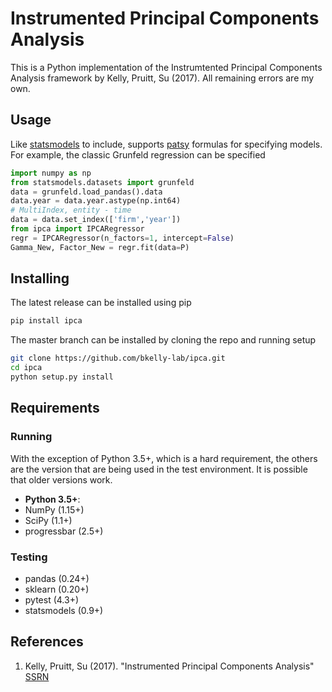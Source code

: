 # Instrumented Principal Components Analysis
This is a Python implementation of the Instrumtented Principal Components Analysis framework by Kelly, Pruitt, Su (2017). All remaining errors are my own.





## Usage

Like [statsmodels](http://www.statsmodels.org) to include, supports
[patsy](https://patsy.readthedocs.io/en/latest/) formulas for
specifying models. For example, the classic Grunfeld regression can be
specified

```python
import numpy as np
from statsmodels.datasets import grunfeld
data = grunfeld.load_pandas().data
data.year = data.year.astype(np.int64)
# MultiIndex, entity - time
data = data.set_index(['firm','year'])
from ipca import IPCARegressor
regr = IPCARegressor(n_factors=1, intercept=False)
Gamma_New, Factor_New = regr.fit(data=P)
```

## Installing

The latest release can be installed using pip

```bash
pip install ipca
```

The master branch can be installed by cloning the repo and running setup

```bash
git clone https://github.com/bkelly-lab/ipca.git
cd ipca
python setup.py install
```

## Requirements

### Running

With the exception of Python 3.5+, which is a hard requirement, the
others are the version that are being used in the test environment.  It
is possible that older versions work.

* **Python 3.5+**:
* NumPy (1.15+)
* SciPy (1.1+)
* progressbar (2.5+)


### Testing

* pandas (0.24+)
* sklearn (0.20+)
* pytest (4.3+)
* statsmodels (0.9+)

## References

1. Kelly, Pruitt, Su (2017). "Instrumented Principal Components Analysis" [SSRN](https://ssrn.com/abstract=2983919)
